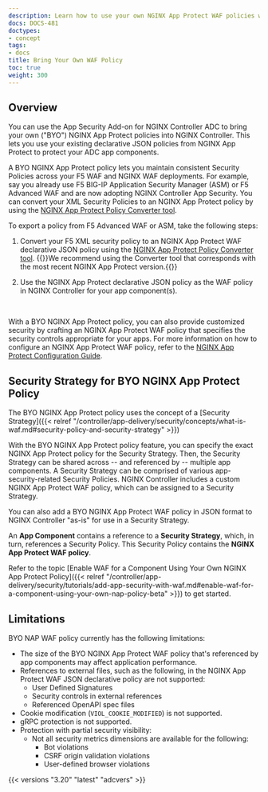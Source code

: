 ```yaml
---
description: Learn how to use your own NGINX App Protect WAF policies with NGINX Controller.
docs: DOCS-481
doctypes:
- concept
tags:
- docs
title: Bring Your Own WAF Policy
toc: true
weight: 300
---
```


## Overview

You can use the App Security Add-on for NGINX Controller ADC to bring your own ("BYO") NGINX App Protect policies into NGINX Controller. This lets you use your existing declarative JSON policies from NGINX App Protect to protect your ADC app components.

A BYO NGINX App Protect policy lets you maintain consistent Security Policies across your F5 WAF and NGINX WAF deployments. For example, say you already use F5 BIG-IP Application Security Manager (ASM) or F5 Advanced WAF and are now adopting NGINX Controller App Security. You can convert your XML Security Policies to an NGINX App Protect policy by using the [NGINX App Protect Policy Converter tool](https://docs.nginx.com/nginx-app-protect/configuration/#policy-converter).

To export a policy from F5 Advanced WAF or ASM, take the following steps:

1. Convert your F5 XML security policy to an NGINX App Protect WAF declarative JSON policy using the [NGINX App Protect Policy Converter tool](https://docs.nginx.com/nginx-app-protect/configuration/#policy-converter).
   {{<note>}}We recommend using the Converter tool that corresponds with the most recent NGINX App Protect version.{{</note>}}

2. Use the NGINX App Protect declarative JSON policy as the WAF policy in NGINX Controller for your app component(s).

&nbsp;

With a BYO NGINX App Protect policy, you can also provide customized security by crafting an NGINX App Protect WAF policy that specifies the security controls appropriate for your apps. For more information on how to configure an NGINX App Protect WAF policy, refer to the [NGINX App Protect Configuration Guide](https://docs.nginx.com/nginx-app-protect/configuration/).

## Security Strategy for BYO NGINX App Protect Policy

The BYO NGINX App Protect policy uses the concept of a [Security Strategy]({{< relref "/controller/app-delivery/security/concepts/what-is-waf.md#security-policy-and-security-strategy" >}})

With the BYO NGINX App Protect policy feature, you can specify the exact NGINX App Protect policy for the Security Strategy. Then, the Security Strategy can be shared across -- and referenced by -- multiple app components.
A Security Strategy can be comprised of various app-security-related Security Policies. NGINX Controller includes a custom NGINX App Protect WAF policy, which can be assigned to a Security Strategy.

You can also add a BYO NGINX App Protect WAF policy in JSON format to NGINX Controller "as-is" for use in a Security Strategy.


An **App Component** contains a reference to a **Security Strategy**, which, in turn, references a Security Policy. This Security Policy contains the **NGINX App Protect WAF policy**.

Refer to the topic [Enable WAF for a Component Using Your Own NGINX App Protect Policy]({{< relref "/controller/app-delivery/security/tutorials/add-app-security-with-waf.md#enable-waf-for-a-component-using-your-own-nap-policy-beta" >}}) to get started.

## Limitations

BYO NAP WAF policy currently has the following limitations:

- The size of the BYO NGINX App Protect WAF policy that's referenced by app components may affect application performance.
- References to external files, such as the following, in the NGINX App Protect WAF JSON declarative policy are not supported:
  - User Defined Signatures
  - Security controls in external references
  - Referenced OpenAPI spec files
- Cookie modification (`VIOL_COOKIE_MODIFIED`) is not supported.
- gRPC protection is not supported.
- Protection with partial security visibility:
  - Not all security metrics dimensions are available for the following:
    - Bot violations
    - CSRF origin validation violations
    - User-defined browser violations

{{< versions "3.20" "latest" "adcvers" >}}
